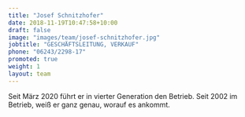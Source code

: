 ```yaml
---
title: "Josef Schnitzhofer"
date: 2018-11-19T10:47:58+10:00
draft: false
image: "images/team/josef-schnitzhofer.jpg"
jobtitle: "GESCHÄFTSLEITUNG, VERKAUF"
phone: "06243/2298-17"
promoted: true
weight: 1
layout: team
---
```


Seit März 2020 führt er in vierter Generation den Betrieb. Seit 2002 im Betrieb, weiß er ganz genau, worauf es ankommt.
